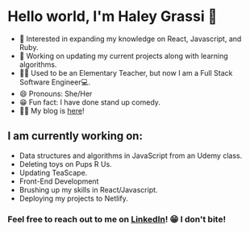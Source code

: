 # Hello world, I'm Haley Grassi 👋


* 🧐 Interested in expanding my knowledge on React, Javascript, and Ruby. 
* 💼 Working on updating my current projects along with learning algorithms.
* 👩‍🏫 Used to be an Elementary Teacher, but now I am a Full Stack Software Engineer💻.
* 😄 Pronouns: She/Her
* 😁 Fun fact: I have done stand up comedy.
* ✍🏻 My blog is [here](https://medium.com/@haleymgrassi)!

## I am currently working on:

* Data structures and algorithms in JavaScript from an Udemy class. 
* Deleting toys on Pups R Us.
* Updating TeaScape.
* Front-End Development
* Brushing up my skills in React/Javascript.
* Deploying my projects to Netlify.
 
 ### Feel free to reach out to me on [LinkedIn](https://www.linkedin.com/in/haley-grassi0716/)! 😁 I don't bite!
